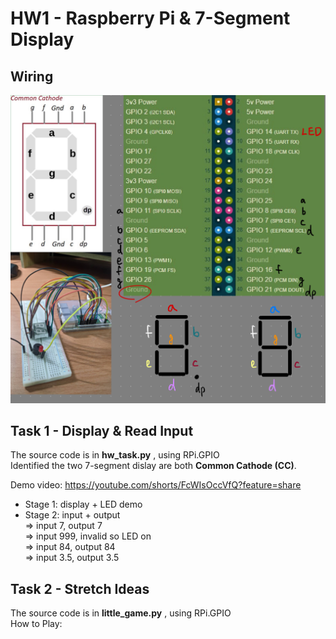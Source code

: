 


# HW1 - Raspberry Pi & 7-Segment Display


## Wiring
<img alt="image" src="wiring.jpg" />


## Task 1 - Display & Read Input
The source code is in **hw_task.py** , using RPi.GPIO  
Identified the two 7-segment dislay are both **Common Cathode (CC)**.  

Demo video: https://youtube.com/shorts/FcWIsOccVfQ?feature=share
* Stage 1: display + LED demo
* Stage 2: input + output  
=> input 7,  output 7  
=> input 999,  invalid so LED on  
=> input 84, output 84  
=> input 3.5, output 3.5



## Task 2 - Stretch Ideas
The source code is in **little_game.py** , using RPi.GPIO  
How to Play:   

